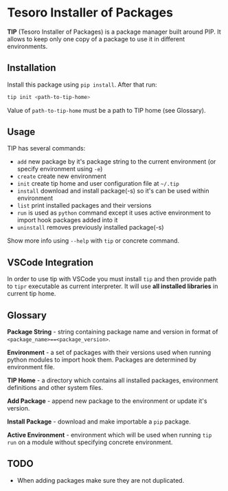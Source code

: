 # Tesoro Installer of Packages

**TIP** (Tesoro Installer of Packages) is a package manager built around PIP. It allows to keep only one copy of a package
to use it in different environments.

## Installation

Install this package using `pip install`. After that run:

```bash
tip init <path-to-tip-home>
```

Value of `path-to-tip-home` must be a path to TIP home (see Glossary).

## Usage

TIP has several commands:

- `add` new package by it's package string to the current environment (or specify environment using `-e`)
- `create` create new environment
- `init` create tip home and user configuration file at `~/.tip`
- `install` download and install package(-s) so it's can be used within environment
- `list` print installed packages and their versions
- `run` is used as `python` command except it uses active environment to import hook packages added into it
- `uninstall` removes previously installed package(-s)

Show more info using `--help` with `tip` or concrete command.

## VSCode Integration

In order to use tip with VSCode you must install `tip` and then provide path to `tipr` executable as current
interpreter. It will use **all installed libraries** in current tip home.

## Glossary

**Package String** - string containing package name and version in format of `<package_name>==<package_version>`.

**Environment** - a set of packages with their versions used when running python modules to import hook them. Packages
are determined by environment file.

**TIP Home** - a directory which contains all installed packages, environment definitions and other system files.

**Add Package** - append new package to the environment or update it's version.

**Install Package** - download and make importable a `pip` package.

**Active Environment** - environment which will be used when running `tip run` on a module without specifying concrete
environment.

## TODO

- When adding packages make sure they are not duplicated.
